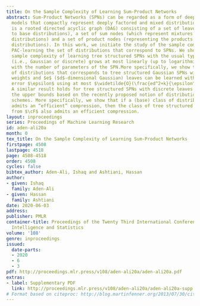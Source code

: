 ```yaml
---
title: On the Sample Complexity of Learning Sum-Product Networks
abstract: Sum-Product Networks (SPNs) can be regarded as a form of deep graphical
  models that compactly represent deeply factored and mixed distributions. An SPN
  is a rooted directed acyclic graph (DAG) consisting of a set of leaves (corresponding
  to base distributions), a set of sum nodes (which represent mixtures of their children
  distributions) and a set of product nodes (representing the products of its children
  distributions). In this work, we initiate the study of the sample complexity of
  PAC-learning the set of distributions that correspond to SPNs. We show that the
  sample complexity of learning tree structured SPNs with the usual type of leaves
  (i.e., Gaussian or discrete) grows at most linearly (up to logarithmic factors)
  with the number of parameters of the SPN.More specifically, we show that the class
  of distributions that corresponds to tree structured Gaussian SPNs with $k$ mixing
  weights and $e$ ($d$-dimensional Gaussian) leaves can be learned within Total Variation
  error $\epsilon$ using at most $\widetilde{O}(\frac{ed^2+k}{\epsilon^2})$ samples.
  A similar result holds for tree structured SPNs with discrete leaves. We obtain
  the upper bounds based on the recently proposed notion of distribution compression
  schemes. More specifically, we show that if a (base) class of distributions $\cF$
  admits an “efficient” compression, then the class of tree structured SPNs with leaves
  from $\cF$ also admits an efficient compression.
layout: inproceedings
series: Proceedings of Machine Learning Research
id: aden-ali20a
month: 0
tex_title: On the Sample Complexity of Learning Sum-Product Networks
firstpage: 4508
lastpage: 4518
page: 4508-4518
order: 4508
cycles: false
bibtex_author: Aden-Ali, Ishaq and Ashtiani, Hassan
author:
- given: Ishaq
  family: Aden-Ali
- given: Hassan
  family: Ashtiani
date: 2020-06-03
address: 
publisher: PMLR
container-title: Proceedings of the Twenty Third International Conference on Artificial
  Intelligence and Statistics
volume: '108'
genre: inproceedings
issued:
  date-parts:
  - 2020
  - 6
  - 3
pdf: http://proceedings.mlr.press/v108/aden-ali20a/aden-ali20a.pdf
extras:
- label: Supplementary PDF
  link: http://proceedings.mlr.press/v108/aden-ali20a/aden-ali20a-supp.pdf
# Format based on citeproc: http://blog.martinfenner.org/2013/07/30/citeproc-yaml-for-bibliographies/
---
```

